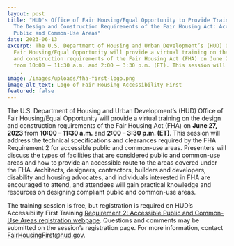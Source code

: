 ```yaml
---
layout: post
title: "HUD's Office of Fair Housing/Equal Opportunity to Provide Training on
  The Design and Construction Requirements of the Fair Housing Act: Accessible
  Public and Common-Use Areas"
date: 2023-06-13
excerpt: The U.S. Department of Housing and Urban Development’s (HUD) Office of
  Fair Housing/Equal Opportunity will provide a virtual training on the design
  and construction requirements of the Fair Housing Act (FHA) on June 27, 2023
  from 10:00 – 11:30 a.m. and 2:00 – 3:30 p.m. (ET). This session will address .
  . .
image: /images/uploads/fha-first-logo.png
image_alt_text: Logo of Fair Housing Accessibility First
featured: false
---
```

The U.S. Department of Housing and Urban Development’s (HUD) Office of Fair Housing/Equal Opportunity will provide a virtual training on the design and construction requirements of the Fair Housing Act (FHA) on **June 27, 2023** from **10:00 – 11:30 a.m.** and **2:00 – 3:30 p.m. (ET)**. This session will address the technical specifications and clearances required by the FHA Requirement 2 for accessible public and common-use areas. Presenters will discuss the types of facilities that are considered public and common-use areas and how to provide an accessible route to the areas covered under the FHA. Architects, designers, contractors, builders and developers, disability and housing advocates, and individuals interested in FHA are encouraged to attend, and attendees will gain practical knowledge and resources on designing compliant public and common-use areas. 

The training session is free, but registration is required on HUD’s Accessibility First Training [Requirement 2: Accessible Public and Common-Use Areas registration webpage](https://register.gotowebinar.com/rt/876694926692970843). Questions and comments may be submitted on the session’s registration page. For more information, contact [FairHousingFirst@hud.gov](mailto:FairHousingFirst@hud.gov).
